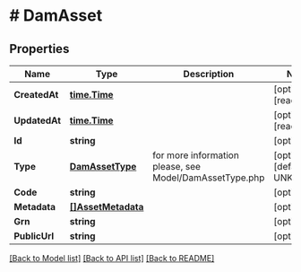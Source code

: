# # DamAsset


## Properties 


Name | Type | Description | Notes
------------ | ------------- | ------------- | -------------
**CreatedAt**| [**time.Time**](time.Time.md) |   | [optional] [readonly]
**UpdatedAt**| [**time.Time**](time.Time.md) |   | [optional] [readonly]
**Id**| **string** |   | [optional]
**Type**| [**DamAssetType**](DamAssetType.md) |  for more information please, see Model/DamAssetType.php  | [optional] [default to UNKNOWN]
**Code**| **string** |   | [optional]
**Metadata**| [**[]AssetMetadata**](AssetMetadata.md) |   | [optional]
**Grn**| **string** |   | [optional]
**PublicUrl**| **string** |   | [optional]


[[Back to Model list]](../../README.md#models) [[Back to API list]](../../README.md#endpoints) [[Back to README]](../../README.md)

